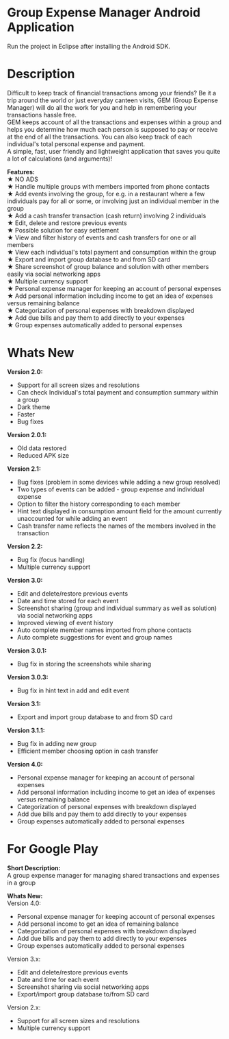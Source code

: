 ﻿Group Expense Manager Android Application
=========================================
Run the project in Eclipse after installing the Android SDK.

Description
============
Difficult to keep track of financial transactions among your friends? Be it a trip around the world or just everyday canteen visits, GEM (Group Expense Manager) will do all the work for you and help in remembering your transactions hassle free.  
GEM keeps account of all the transactions and expenses within a group and helps you determine how much each person is supposed to pay or receive at the end of all the transactions. You can also keep track of each individual's total personal expense and payment.  
A simple, fast, user friendly and lightweight application that saves you quite a lot of calculations (and arguments)!

<b>Features:</b>  
★ NO ADS  
★ Handle multiple groups with members imported from phone contacts  
★ Add events involving the group, for e.g. in a restaurant where a few individuals pay for all or some, or involving just an individual member in the group  
★ Add a cash transfer transaction (cash return) involving 2 individuals  
★ Edit, delete and restore previous events  
★ Possible solution for easy settlement  
★ View and filter history of events and cash transfers for one or all members  
★ View each individual's total payment and consumption within the group  
★ Export and import group database to and from SD card  
★ Share screenshot of group balance and solution with other members easily via social networking apps  
★ Multiple currency support  
★ Personal expense manager for keeping an account of personal expenses  
★ Add personal information including income to get an idea of expenses versus remaining balance  
★ Categorization of personal expenses with breakdown displayed  
★ Add due bills and pay them to add directly to your expenses  
★ Group expenses automatically added to personal expenses

Whats New
==========
<b>Version 2.0:</b>  
- Support for all screen sizes and resolutions  
- Can check Individual's total payment and consumption summary within a group  
- Dark theme  
- Faster  
- Bug fixes

<b>Version 2.0.1:</b>
- Old data restored
- Reduced APK size

<b>Version 2.1:</b>  
- Bug fixes (problem in some devices while adding a new group resolved)
- Two types of events can be added - group expense and individual expense
- Option to filter the history corresponding to each member
- Hint text displayed in consumption amount field for the amount currently unaccounted for while adding an event
- Cash transfer name reflects the names of the members involved in the transaction

<b>Version 2.2:</b>  
- Bug fix (focus handling)
- Multiple currency support

<b>Version 3.0:</b>  
- Edit and delete/restore previous events
- Date and time stored for each event
- Screenshot sharing (group and individual summary as well as solution) via social networking apps
- Improved viewing of event history
- Auto complete member names imported from phone contacts
- Auto complete suggestions for event and group names

<b>Version 3.0.1:</b>  
- Bug fix in storing the screenshots while sharing

<b>Version 3.0.3:</b>  
- Bug fix in hint text in add and edit event

<b>Version 3.1:</b>  
- Export and import group database to and from SD card

<b>Version 3.1.1:</b>  
- Bug fix in adding new group
- Efficient member choosing option in cash transfer

<b>Version 4.0:</b>  
- Personal expense manager for keeping an account of personal expenses
- Add personal information including income to get an idea of expenses versus remaining balance
- Categorization of personal expenses with breakdown displayed
- Add due bills and pay them to add directly to your expenses
- Group expenses automatically added to personal expenses

For Google Play
================
<b>Short Description:</b>  
A group expense manager for managing shared transactions and expenses in a group

<b>Whats New:</b>  
Version 4.0:
- Personal expense manager for keeping account of personal expenses
- Add personal income to get an idea of remaining balance
- Categorization of personal expenses with breakdown displayed
- Add due bills and pay them to add directly to your expenses
- Group expenses automatically added to personal expenses

Version 3.x:
- Edit and delete/restore previous events
- Date and time for each event
- Screenshot sharing via social networking apps
- Export/import group database to/from SD card

Version 2.x:
- Support for all screen sizes and resolutions
- Multiple currency support
